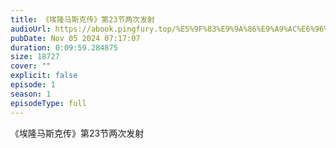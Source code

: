 ```yaml
---
title: 《埃隆马斯克传》第23节两次发射
audioUrl: https://abook.pingfury.top/%E5%9F%83%E9%9A%86%E9%A9%AC%E6%96%AF%E5%85%8B%E4%BC%A0-24-%E7%AC%AC23%E8%8A%82%E4%B8%A4%E6%AC%A1%E5%8F%91%E5%B0%84-7cz_libz.mp3
pubDate: Nov 05 2024 07:17:07
duration: 0:09:59.284875
size: 18727
cover: ""
explicit: false
episode: 1
season: 1
episodeType: full
---
```

《埃隆马斯克传》第23节两次发射